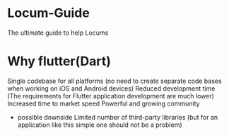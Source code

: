 # Locum-Guide
The ultimate guide to help Locums

# Why flutter(Dart)
Single codebase for all platforms (no need to create separate code bases when working on iOS and Android devices)
Reduced development time (The requirements for Flutter application development are much lower)
Increased time to market speed
Powerful and growing community 
- possible downside
Limited number of third-party libraries (but for an application like this simple one should not be a problem)
